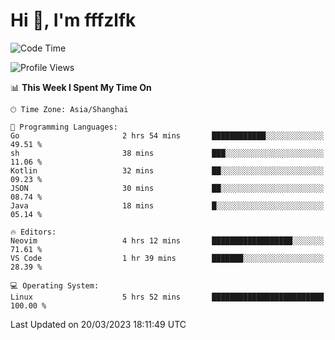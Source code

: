 # Hi 👋, I'm fffzlfk

<!--START_SECTION:waka-->
![Code Time](http://img.shields.io/badge/Code%20Time-113%20hrs%2041%20mins-blue)

![Profile Views](http://img.shields.io/badge/Profile%20Views-0-blue)

📊 **This Week I Spent My Time On** 

```text
🕑︎ Time Zone: Asia/Shanghai

💬 Programming Languages: 
Go                       2 hrs 54 mins       ████████████░░░░░░░░░░░░░   49.51 % 
sh                       38 mins             ███░░░░░░░░░░░░░░░░░░░░░░   11.06 % 
Kotlin                   32 mins             ██░░░░░░░░░░░░░░░░░░░░░░░   09.23 % 
JSON                     30 mins             ██░░░░░░░░░░░░░░░░░░░░░░░   08.74 % 
Java                     18 mins             █░░░░░░░░░░░░░░░░░░░░░░░░   05.14 % 

🔥 Editors: 
Neovim                   4 hrs 12 mins       ██████████████████░░░░░░░   71.61 % 
VS Code                  1 hr 39 mins        ███████░░░░░░░░░░░░░░░░░░   28.39 % 

💻 Operating System: 
Linux                    5 hrs 52 mins       █████████████████████████   100.00 % 
```


 Last Updated on 20/03/2023 18:11:49 UTC
<!--END_SECTION:waka-->
